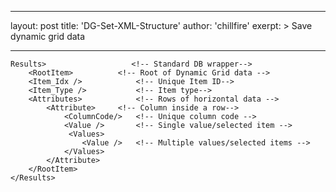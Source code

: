 
---
layout: post
title:  'DG-Set-XML-Structure'
author: 'chillfire'
exerpt: >
  Save dynamic grid data 

---

  <pre><code>Results&gt;                   &lt;!-- Standard DB wrapper--&gt;
    &lt;RootItem&gt;          &lt;!-- Root of Dynamic Grid data --&gt;
    &lt;Item_Idx /&gt;            &lt;!-- Unique Item ID--&gt;
    &lt;Item_Type /&gt;           &lt;!-- Item type--&gt;
    &lt;Attributes&gt;            &lt;!-- Rows of horizontal data --&gt;
        &lt;Attribute&gt;     &lt;!-- Column inside a row--&gt;
            &lt;ColumnCode/&gt;   &lt;!-- Unique column code --&gt;
            &lt;Value /&gt;       &lt;!-- Single value/selected item --&gt;
             &lt;Values&gt;       
                &lt;Value /&gt;   &lt;!-- Multiple values/selected items --&gt;
            &lt;/Values&gt;       
        &lt;/Attribute&gt;        
    &lt;/RootItem&gt;         
&lt;/Results&gt;                  
</code></pre>